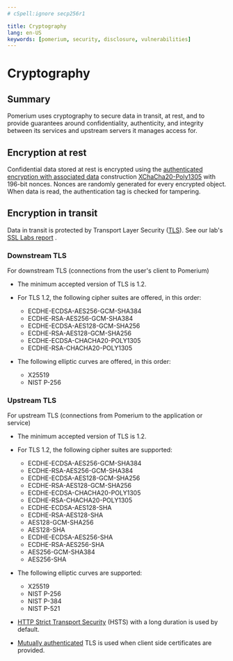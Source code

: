 ```yaml
---
# cSpell:ignore secp256r1

title: Cryptography
lang: en-US
keywords: [pomerium, security, disclosure, vulnerabilities]
---
```


# Cryptography

## Summary

Pomerium uses cryptography to secure data in transit, at rest, and to provide guarantees around confidentiality, authenticity, and integrity between its services and upstream servers it manages access for.

## Encryption at rest

Confidential data stored at rest is encrypted using the [authenticated encryption with associated data](https://en.wikipedia.org/wiki/Authenticated_encryption) construction [XChaCha20-Poly1305](https://libsodium.gitbook.io/doc/secret-key_cryptography/aead/chacha20-poly1305/xchacha20-poly1305_construction) with 196-bit nonces. Nonces are randomly generated for every encrypted object. When data is read, the authentication tag is checked for tampering.

## Encryption in transit

Data in transit is protected by Transport Layer Security ([TLS](https://en.wikipedia.org/wiki/Transport_Layer_Security)). See our lab's [SSL Labs report](https://www.ssllabs.com/ssltest/analyze.html?d=authenticate.demo.pomerium.com&latest) .

### Downstream TLS

For downstream TLS (connections from the user's client to Pomerium)

- The minimum accepted version of TLS is 1.2.
- For TLS 1.2, the following cipher suites are offered, in this order:

  - ECDHE-ECDSA-AES256-GCM-SHA384
  - ECDHE-RSA-AES256-GCM-SHA384
  - ECDHE-ECDSA-AES128-GCM-SHA256
  - ECDHE-RSA-AES128-GCM-SHA256
  - ECDHE-ECDSA-CHACHA20-POLY1305
  - ECDHE-RSA-CHACHA20-POLY1305

- The following elliptic curves are offered, in this order:

  - X25519
  - NIST P-256

### Upstream TLS

For upstream TLS (connections from Pomerium to the application or service)

- The minimum accepted version of TLS is 1.2.
- For TLS 1.2, the following cipher suites are supported:

  - ECDHE-ECDSA-AES256-GCM-SHA384
  - ECDHE-RSA-AES256-GCM-SHA384
  - ECDHE-ECDSA-AES128-GCM-SHA256
  - ECDHE-RSA-AES128-GCM-SHA256
  - ECDHE-ECDSA-CHACHA20-POLY1305
  - ECDHE-RSA-CHACHA20-POLY1305
  - ECDHE-ECDSA-AES128-SHA
  - ECDHE-RSA-AES128-SHA
  - AES128-GCM-SHA256
  - AES128-SHA
  - ECDHE-ECDSA-AES256-SHA
  - ECDHE-RSA-AES256-SHA
  - AES256-GCM-SHA384
  - AES256-SHA

- The following elliptic curves are supported:

  - X25519
  - NIST P-256
  - NIST P-384
  - NIST P-521

- [HTTP Strict Transport Security](https://developer.mozilla.org/en-US/docs/Web/HTTP/Headers/Strict-Transport-Security) (HSTS) with a long duration is used by default.
- [Mutually authenticated](https://en.wikipedia.org/wiki/Mutual_authentication) TLS is used when client side certificates are provided.

